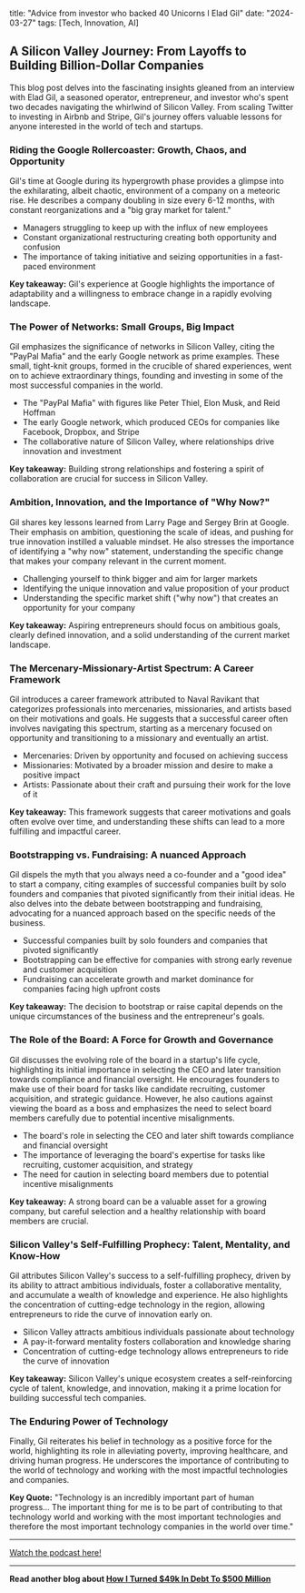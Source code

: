 

title: "Advice from investor who backed 40 Unicorns l Elad Gil"
date: "2024-03-27"
tags: [Tech, Innovation, AI]


## A Silicon Valley Journey: From Layoffs to Building Billion-Dollar Companies

This blog post delves into the fascinating insights gleaned from an interview with Elad Gil, a seasoned operator, entrepreneur, and investor who's spent two decades navigating the whirlwind of Silicon Valley. From scaling Twitter to investing in Airbnb and Stripe, Gil's journey offers valuable lessons for anyone interested in the world of tech and startups.

### Riding the Google Rollercoaster: Growth, Chaos, and Opportunity

Gil's time at Google during its hypergrowth phase provides a glimpse into the exhilarating, albeit chaotic, environment of a company on a meteoric rise. He describes a company doubling in size every 6-12 months, with constant reorganizations and a "big gray market for talent." 

- Managers struggling to keep up with the influx of new employees
- Constant organizational restructuring creating both opportunity and confusion
- The importance of taking initiative and seizing opportunities in a fast-paced environment

**Key takeaway:** Gil's experience at Google highlights the importance of adaptability and a willingness to embrace change in a rapidly evolving landscape.

### The Power of Networks: Small Groups, Big Impact

Gil emphasizes the significance of networks in Silicon Valley, citing the "PayPal Mafia" and the early Google network as prime examples. These small, tight-knit groups, formed in the crucible of shared experiences, went on to achieve extraordinary things, founding and investing in some of the most successful companies in the world.

- The "PayPal Mafia" with figures like Peter Thiel, Elon Musk, and Reid Hoffman
- The early Google network, which produced CEOs for companies like Facebook, Dropbox, and Stripe
- The collaborative nature of Silicon Valley, where relationships drive innovation and investment

**Key takeaway:** Building strong relationships and fostering a spirit of collaboration are crucial for success in Silicon Valley.

### Ambition, Innovation, and the Importance of "Why Now?"

Gil shares key lessons learned from Larry Page and Sergey Brin at Google. Their emphasis on ambition, questioning the scale of ideas, and pushing for true innovation instilled a valuable mindset. He also stresses the importance of identifying a "why now" statement, understanding the specific change that makes your company relevant in the current moment.

- Challenging yourself to think bigger and aim for larger markets
- Identifying the unique innovation and value proposition of your product
- Understanding the specific market shift ("why now") that creates an opportunity for your company

**Key takeaway:** Aspiring entrepreneurs should focus on ambitious goals, clearly defined innovation, and a solid understanding of the current market landscape.

### The Mercenary-Missionary-Artist Spectrum: A Career Framework

Gil introduces a career framework attributed to Naval Ravikant that categorizes professionals into mercenaries, missionaries, and artists based on their motivations and goals. He suggests that a successful career often involves navigating this spectrum, starting as a mercenary focused on opportunity and transitioning to a missionary and eventually an artist.

- Mercenaries: Driven by opportunity and focused on achieving success
- Missionaries: Motivated by a broader mission and desire to make a positive impact
- Artists: Passionate about their craft and pursuing their work for the love of it

**Key takeaway:** This framework suggests that career motivations and goals often evolve over time, and understanding these shifts can lead to a more fulfilling and impactful career.

### Bootstrapping vs. Fundraising: A nuanced Approach

Gil dispels the myth that you always need a co-founder and a "good idea" to start a company, citing examples of successful companies built by solo founders and companies that pivoted significantly from their initial ideas. He also delves into the debate between bootstrapping and fundraising, advocating for a nuanced approach based on the specific needs of the business.

- Successful companies built by solo founders and companies that pivoted significantly
- Bootstrapping can be effective for companies with strong early revenue and customer acquisition
- Fundraising can accelerate growth and market dominance for companies facing high upfront costs

**Key takeaway:** The decision to bootstrap or raise capital depends on the unique circumstances of the business and the entrepreneur's goals.

### The Role of the Board: A Force for Growth and Governance

Gil discusses the evolving role of the board in a startup's life cycle, highlighting its initial importance in selecting the CEO and later transition towards compliance and financial oversight. He encourages founders to make use of their board for tasks like candidate recruiting, customer acquisition, and strategic guidance. However, he also cautions against viewing the board as a boss and emphasizes the need to select board members carefully due to potential incentive misalignments.

- The board's role in selecting the CEO and later shift towards compliance and financial oversight
- The importance of leveraging the board's expertise for tasks like recruiting, customer acquisition, and strategy
- The need for caution in selecting board members due to potential incentive misalignments

**Key takeaway:** A strong board can be a valuable asset for a growing company, but careful selection and a healthy relationship with board members are crucial.

### Silicon Valley's Self-Fulfilling Prophecy: Talent, Mentality, and Know-How

Gil attributes Silicon Valley's success to a self-fulfilling prophecy, driven by its ability to attract ambitious individuals, foster a collaborative mentality, and accumulate a wealth of knowledge and experience. He also highlights the concentration of cutting-edge technology in the region, allowing entrepreneurs to ride the curve of innovation early on.

- Silicon Valley attracts ambitious individuals passionate about technology
- A pay-it-forward mentality fosters collaboration and knowledge sharing
- Concentration of cutting-edge technology allows entrepreneurs to ride the curve of innovation

**Key takeaway:** Silicon Valley's unique ecosystem creates a self-reinforcing cycle of talent, knowledge, and innovation, making it a prime location for building successful tech companies.

### The Enduring Power of Technology

Finally, Gil reiterates his belief in technology as a positive force for the world, highlighting its role in alleviating poverty, improving healthcare, and driving human progress. He underscores the importance of contributing to the world of technology and working with the most impactful technologies and companies.

**Key Quote:** "Technology is an incredibly important part of human progress… The important thing for me is to be part of contributing to that technology world and working with the most important technologies and therefore the most important technology companies in the world over time."

---

<a href="https://youtube.com/watch?v=nLA90pa-34A" target="_blank">Watch the podcast here!</a>


---

**Read another blog about [How I Turned $49k In Debt To $500 Million](./20240503-patrickbetdavid-noahkagan)**
